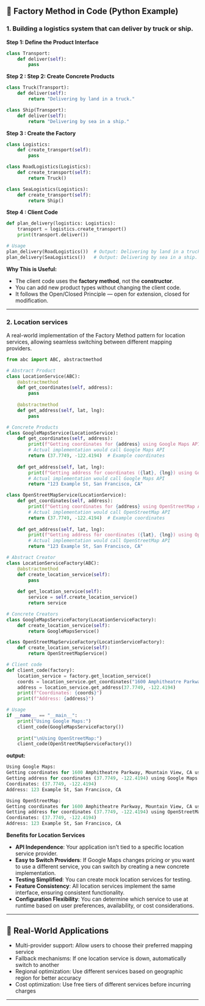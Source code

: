       
## 🔹 Factory Method in Code (Python Example)

### 1. Building a **logistics system** that can deliver by **truck** or **ship**.

**Step 1: Define the Product Interface**

```python
class Transport:
    def deliver(self):
        pass
``` 
**Step 2 : Step 2: Create Concrete Products**
```python
class Truck(Transport):
    def deliver(self):
        return "Delivering by land in a truck."

class Ship(Transport):
    def deliver(self):
        return "Delivering by sea in a ship."
```
**Step 3 : Create the Factory**
```python
class Logistics:
    def create_transport(self):
        pass

class RoadLogistics(Logistics):
    def create_transport(self):
        return Truck()

class SeaLogistics(Logistics):
    def create_transport(self):
        return Ship()
```
**Step 4 : Client Code**
```python
def plan_delivery(logistics: Logistics):
    transport = logistics.create_transport()
    print(transport.deliver())

# Usage
plan_delivery(RoadLogistics())  # Output: Delivering by land in a truck.
plan_delivery(SeaLogistics())   # Output: Delivering by sea in a ship.
```
  
**Why This is Useful:**
- The client code uses the **factory method**, not the **constructor**.   
- You can add new product types without changing the client code.   
- It follows the Open/Closed Principle — open for extension, closed for modification.     

---

### 2. Location services
A real-world implementation of the Factory Method pattern for location services, allowing seamless switching between different mapping providers.

```python
from abc import ABC, abstractmethod

# Abstract Product
class LocationService(ABC):
    @abstractmethod
    def get_coordinates(self, address):
        pass
    
    @abstractmethod
    def get_address(self, lat, lng):
        pass

# Concrete Products
class GoogleMapsService(LocationService):
    def get_coordinates(self, address):
        print(f"Getting coordinates for {address} using Google Maps API")
        # Actual implementation would call Google Maps API
        return (37.7749, -122.4194)  # Example coordinates
    
    def get_address(self, lat, lng):
        print(f"Getting address for coordinates ({lat}, {lng}) using Google Maps API")
        # Actual implementation would call Google Maps API
        return "123 Example St, San Francisco, CA"

class OpenStreetMapService(LocationService):
    def get_coordinates(self, address):
        print(f"Getting coordinates for {address} using OpenStreetMap API")
        # Actual implementation would call OpenStreetMap API
        return (37.7749, -122.4194)  # Example coordinates
    
    def get_address(self, lat, lng):
        print(f"Getting address for coordinates ({lat}, {lng}) using OpenStreetMap API")
        # Actual implementation would call OpenStreetMap API
        return "123 Example St, San Francisco, CA"

# Abstract Creator
class LocationServiceFactory(ABC):
    @abstractmethod
    def create_location_service(self):
        pass
    
    def get_location_service(self):
        service = self.create_location_service()
        return service

# Concrete Creators
class GoogleMapsServiceFactory(LocationServiceFactory):
    def create_location_service(self):
        return GoogleMapsService()

class OpenStreetMapServiceFactory(LocationServiceFactory):
    def create_location_service(self):
        return OpenStreetMapService()

# Client code
def client_code(factory):
    location_service = factory.get_location_service()
    coords = location_service.get_coordinates("1600 Amphitheatre Parkway, Mountain View, CA")
    address = location_service.get_address(37.7749, -122.4194)
    print(f"Coordinates: {coords}")
    print(f"Address: {address}")

# Usage
if __name__ == "__main__":
    print("Using Google Maps:")
    client_code(GoogleMapsServiceFactory())
    
    print("\nUsing OpenStreetMap:")
    client_code(OpenStreetMapServiceFactory())
```

**output:**
```python
Using Google Maps:
Getting coordinates for 1600 Amphitheatre Parkway, Mountain View, CA using Google Maps API
Getting address for coordinates (37.7749, -122.4194) using Google Maps API
Coordinates: (37.7749, -122.4194)
Address: 123 Example St, San Francisco, CA

Using OpenStreetMap:
Getting coordinates for 1600 Amphitheatre Parkway, Mountain View, CA using OpenStreetMap API
Getting address for coordinates (37.7749, -122.4194) using OpenStreetMap API
Coordinates: (37.7749, -122.4194)
Address: 123 Example St, San Francisco, CA
```
   
**Benefits for Location Services**
- **API Independence**: Your application isn't tied to a specific location service provider.   
- **Easy to Switch Providers**: If Google Maps changes pricing or you want to use a different service, you can switch by creating a new concrete implementation.  
- **Testing Simplified**: You can create mock location services for testing.  
- **Feature Consistency**: All location services implement the same interface, ensuring consistent functionality.  
- **Configuration Flexibility**: You can determine which service to use at runtime based on user preferences, availability, or cost considerations.  

---

## 🔹 Real-World Applications
- Multi-provider support: Allow users to choose their preferred mapping service  
- Fallback mechanisms: If one location service is down, automatically switch to another  
- Regional optimization: Use different services based on geographic region for better accuracy  
- Cost optimization: Use free tiers of different services before incurring charges     

---  
